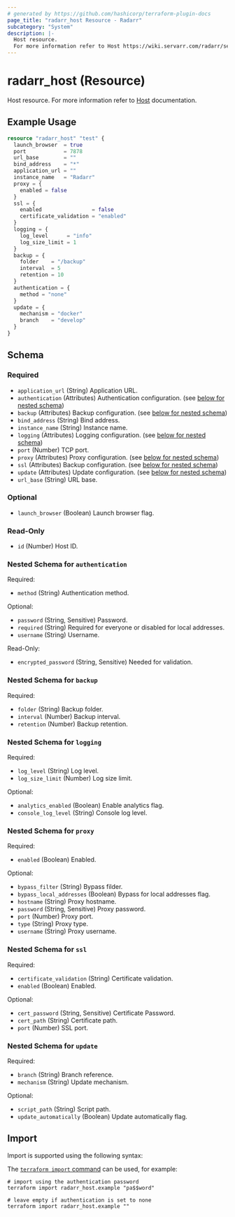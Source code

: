 ```yaml
---
# generated by https://github.com/hashicorp/terraform-plugin-docs
page_title: "radarr_host Resource - Radarr"
subcategory: "System"
description: |-
  Host resource.
  For more information refer to Host https://wiki.servarr.com/radarr/settings#general documentation.
---
```


# radarr_host (Resource)

<!-- subcategory:System -->
Host resource.
For more information refer to [Host](https://wiki.servarr.com/radarr/settings#general) documentation.

## Example Usage

```terraform
resource "radarr_host" "test" {
  launch_browser  = true
  port            = 7878
  url_base        = ""
  bind_address    = "*"
  application_url = ""
  instance_name   = "Radarr"
  proxy = {
    enabled = false
  }
  ssl = {
    enabled                = false
    certificate_validation = "enabled"
  }
  logging = {
    log_level      = "info"
    log_size_limit = 1
  }
  backup = {
    folder    = "/backup"
    interval  = 5
    retention = 10
  }
  authentication = {
    method = "none"
  }
  update = {
    mechanism = "docker"
    branch    = "develop"
  }
}
```

<!-- schema generated by tfplugindocs -->
## Schema

### Required

- `application_url` (String) Application URL.
- `authentication` (Attributes) Authentication configuration. (see [below for nested schema](#nestedatt--authentication))
- `backup` (Attributes) Backup configuration. (see [below for nested schema](#nestedatt--backup))
- `bind_address` (String) Bind address.
- `instance_name` (String) Instance name.
- `logging` (Attributes) Logging configuration. (see [below for nested schema](#nestedatt--logging))
- `port` (Number) TCP port.
- `proxy` (Attributes) Proxy configuration. (see [below for nested schema](#nestedatt--proxy))
- `ssl` (Attributes) Backup configuration. (see [below for nested schema](#nestedatt--ssl))
- `update` (Attributes) Update configuration. (see [below for nested schema](#nestedatt--update))
- `url_base` (String) URL base.

### Optional

- `launch_browser` (Boolean) Launch browser flag.

### Read-Only

- `id` (Number) Host ID.

<a id="nestedatt--authentication"></a>
### Nested Schema for `authentication`

Required:

- `method` (String) Authentication method.

Optional:

- `password` (String, Sensitive) Password.
- `required` (String) Required for everyone or disabled for local addresses.
- `username` (String) Username.

Read-Only:

- `encrypted_password` (String, Sensitive) Needed for validation.


<a id="nestedatt--backup"></a>
### Nested Schema for `backup`

Required:

- `folder` (String) Backup folder.
- `interval` (Number) Backup interval.
- `retention` (Number) Backup retention.


<a id="nestedatt--logging"></a>
### Nested Schema for `logging`

Required:

- `log_level` (String) Log level.
- `log_size_limit` (Number) Log size limit.

Optional:

- `analytics_enabled` (Boolean) Enable analytics flag.
- `console_log_level` (String) Console log level.


<a id="nestedatt--proxy"></a>
### Nested Schema for `proxy`

Required:

- `enabled` (Boolean) Enabled.

Optional:

- `bypass_filter` (String) Bypass filder.
- `bypass_local_addresses` (Boolean) Bypass for local addresses flag.
- `hostname` (String) Proxy hostname.
- `password` (String, Sensitive) Proxy password.
- `port` (Number) Proxy port.
- `type` (String) Proxy type.
- `username` (String) Proxy username.


<a id="nestedatt--ssl"></a>
### Nested Schema for `ssl`

Required:

- `certificate_validation` (String) Certificate validation.
- `enabled` (Boolean) Enabled.

Optional:

- `cert_password` (String, Sensitive) Certificate Password.
- `cert_path` (String) Certificate path.
- `port` (Number) SSL port.


<a id="nestedatt--update"></a>
### Nested Schema for `update`

Required:

- `branch` (String) Branch reference.
- `mechanism` (String) Update mechanism.

Optional:

- `script_path` (String) Script path.
- `update_automatically` (Boolean) Update automatically flag.

## Import

Import is supported using the following syntax:

The [`terraform import` command](https://developer.hashicorp.com/terraform/cli/commands/import) can be used, for example:

```shell
# import using the authentication password
terraform import radarr_host.example "pa$$word"

# leave empty if authentication is set to none
terraform import radarr_host.example ""
```
